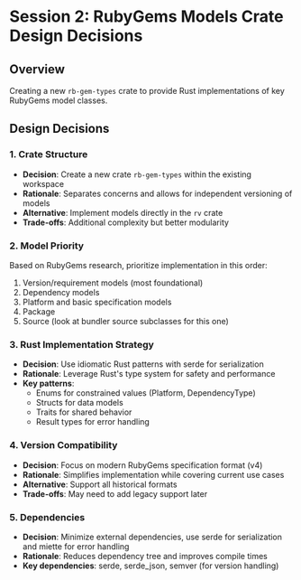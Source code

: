 # Session 2: RubyGems Models Crate Design Decisions

## Overview
Creating a new `rb-gem-types` crate to provide Rust implementations of key RubyGems model classes.

## Design Decisions

### 1. Crate Structure
- **Decision**: Create a new crate `rb-gem-types` within the existing workspace
- **Rationale**: Separates concerns and allows for independent versioning of models
- **Alternative**: Implement models directly in the `rv` crate
- **Trade-offs**: Additional complexity but better modularity

### 2. Model Priority
Based on RubyGems research, prioritize implementation in this order:
1. Version/requirement models (most foundational)
2. Dependency models
3. Platform and basic specification models
4. Package
5. Source (look at bundler source subclasses for this one)

### 3. Rust Implementation Strategy
- **Decision**: Use idiomatic Rust patterns with serde for serialization
- **Rationale**: Leverage Rust's type system for safety and performance
- **Key patterns**: 
  - Enums for constrained values (Platform, DependencyType)
  - Structs for data models
  - Traits for shared behavior
  - Result types for error handling

### 4. Version Compatibility
- **Decision**: Focus on modern RubyGems specification format (v4)
- **Rationale**: Simplifies implementation while covering current use cases
- **Alternative**: Support all historical formats
- **Trade-offs**: May need to add legacy support later

### 5. Dependencies
- **Decision**: Minimize external dependencies, use serde for serialization and miette for error handling
- **Rationale**: Reduces dependency tree and improves compile times
- **Key dependencies**: serde, serde_json, semver (for version handling)